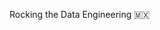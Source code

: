 Rocking the Data Engineering 🇲🇽


<!---
BigCarrasco/BigCarrasco is a ✨ special ✨ repository because its `README.md` (this file) appears on your GitHub profile.
You can click the Preview link to take a look at your changes.
--->
